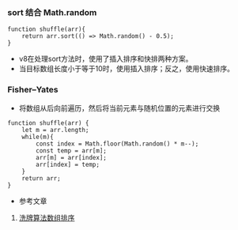 ### sort 结合 Math.random
```
function shuffle(arr){
    return arr.sort(() => Math.random() - 0.5);
}
```
* v8在处理sort方法时，使用了插入排序和快排两种方案。
* 当目标数组长度小于等于10时，使用插入排序；反之，使用快速排序。

### Fisher–Yates
* 将数组从后向前遍历，然后将当前元素与随机位置的元素进行交换
```
function shuffle(arr) {
    let m = arr.length;
    while(m){
        const index = Math.floor(Math.random() * m--);
        const temp = arr[m];
        arr[m] = arr[index];
        arr[index] = temp;
    }
    return arr;
}
```

* 参考文章
1. [洗牌算法数组排序](https://mp.weixin.qq.com/s/KCVwLMZYurlkeT1PJzY4Kw)